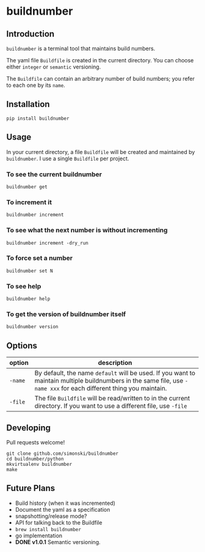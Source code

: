 # buildnumber

## Introduction

`buildnumber` is a terminal tool that maintains build numbers.

The yaml file `Buildfile` is created in the current directory.  You can choose either `integer` or `semantic` versioning.

The `Buildfile` can contain an arbitrary number of build numbers; you refer to each one by its `name`.


## Installation

	pip install buildnumber
	
## Usage

In your current directory, a file `Buildfile` will be created and maintained by `buildnumber`.  I use a single `Buildfile` per project.

### To see the current buildnumber 

`buildnumber get`

### To increment it

`buildnumber increment`

### To see what the next number is without incrementing

`buildnumber increment -dry_run`

### To force set a number

`buildnumber set N`

### To see help

`buildnumber help`

### To get the version of buildnumber itself

`buildnumber version`

## Options

|option|description|
|------|------------
`-name` |By default, the name `default` will be used. If you want to maintain multiple buildnumbers in the same file, use `-name xxx` for each different thing you maintain.
`-file`|The file `Buildfile` will be read/written to in the current directory.  If you want to use a different file, use `-file`|

## Developing

Pull requests welcome!

	git clone github.com/simonski/buildnumber
	cd buildnumber/python
	mkvirtualenv buildnumber
	make

## Future Plans

- Build history (when it was incremented)
- Document the yaml as a specification
- snapshotting/release mode?
- API for talking back to the Buildfile 
- `brew install buildnumber`
- go implementation
- **DONE v1.0.1** Semantic versioning.
